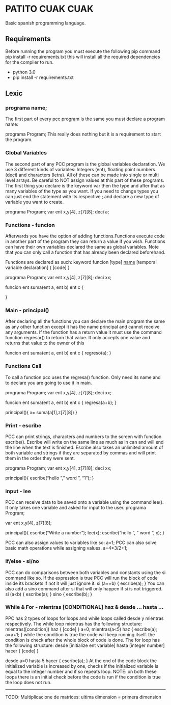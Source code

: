 # PATITO CUAK CUAK

Basic spanish programming language.

## Requirements
Before running the program you must execute the following pip command
pip install -r requirements.txt
this will install all the required dependencies for the compiler to run.

- python 3.0
- pip install -r requirements.txt

## Lexic

### programa name;
The first part of every pcc program is the same you must declare a program name:

programa Program;
This really does nothing but it is a requirement to start the program.

### Global Variables
The second part of any PCC program is the global variables declaration.
We use 3 different kinds of variables: Integers (ent), floating point numbers (deci) and characters (letra). All of these can be made into single or multi level arrays. Be careful to NOT assign values at this part of these programs.
The first thing you declare is the keyword var then the type and after that as many variables of the type as you want. If you need to change types you can just end the statement with its respective ; and declare a new type of variable you want to create.

programa Program;
var ent x,y[4], z[7][8]; 
    deci a;

### Functions - funcion
Afterwards you have the option of adding functions.Functions execute code in another part of the program they can return a value if you wish. Functions can have their own variables declared the same as global variables. Note that you can only call a function that has already been declared beforehand.

Functions are declared as such:
keyword funcion [type] [name]([vars])
[temporal variable declaration] 
{
  [code]
}

programa Program;
var ent x,y[4], z[7][8]; 
    deci xx;

funcion ent suma(ent a, ent b)
ent c
{

}

### Main - principal()
After declaring all the functions you can declare the main program the same as any other function except it has the name principal and cannot  receive any arguments.
If the function has a return value it must use the command function regresar() to return that value. It only accepts one value and returns that value to the owner of this

funcion ent suma(ent a, ent b)
ent c
{
  regreso(a);
}


### Functions Call
To call a function pcc uses the regresa() function. Only need its name and to declare you are going to use it in main.

programa Program;
var ent x,y[4], z[7][8]; 
    deci xx;

funcion ent suma(ent a, ent b)
ent c
{
 regresa(a+b);
}

principal(){
  x= suma(a[1],z[7][8])
}


### Print - escribe
PCC can print strings, characters and numbers to the screen with function escribe(). Escribe will write on the same line as much as in can and will end the line when the text is finished. Escribe also takes an unlimited amount of both variable and strings if they are separated by commas and will print them in the order they were sent.

programa Program;
var ent x,y[4], z[7][8]; 
    deci xx;

principal(){
  escribe(“hello ”,” word ”, “1”);
}


### input - lee
PCC can receive data to be saved onto a variable using the command lee(). It only takes one variable and asked for input to the user.
programa Program;

var  ent x,y[4], z[7][8]; 

principal(){
  escribe(“Write a number”);
  lee(x);
escribe(“hello ”, ” word ”, x);
}

PCC can also assign values to variables like so:
a=1;
PCC can also solve basic math operations while assigning values.
a=4*3/2+1;


### If/else - si/no
PCC can do comparisons between both variables and constants using the si command like so. If the expression is true PCC will run the block of code inside its brackets if not it will just ignore it.
 si (a==b) {
      escribe(a);
    }
You can also add a sino command after si that will only happen if si is not triggered.
si (a<b) {
escribe(a);
} sino {
escribe(b);
}


### While & For - mientras [CONDITIONAL] haz & desde ... hasta ...
PPC has 2 types of loops for loops and while loops called desde y mientras respectively.
The while loop mientras has the following structure:
mientras([condition]) haz {
	[code]
}
a=0;
mientras(a<5) haz {
	escribe(a);
a=a+1;
}
while the condition is true the code will keep running itself. the condition is check after the whole block of code is done.
The for loop has the following structure:
desde [initialize ent variable] hasta [integer number] hacer {
  [code]
}

desde a=0 hasta 5 hacer {
  escribe(a);
}
At the end of the code block the initialized variable is increased by one, checks if the initialized variable is equal to the integer number and if so repeats loop. 
NOTE: on both these loops there is an initial check before the code is run if the condition is true the loop does not run.


----
TODO: 
    Multiplicacione de matrices: ultima dimension = primera dimension
